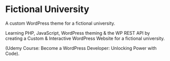 # Fictional University 
A custom WordPress theme for a fictional university.

Learning PHP, JavaScript, WordPress theming & the WP REST API by creating a Custom & Interactive WordPress Website for a fictional university.

(Udemy Course: Become a WordPress Developer: Unlocking Power with Code).
